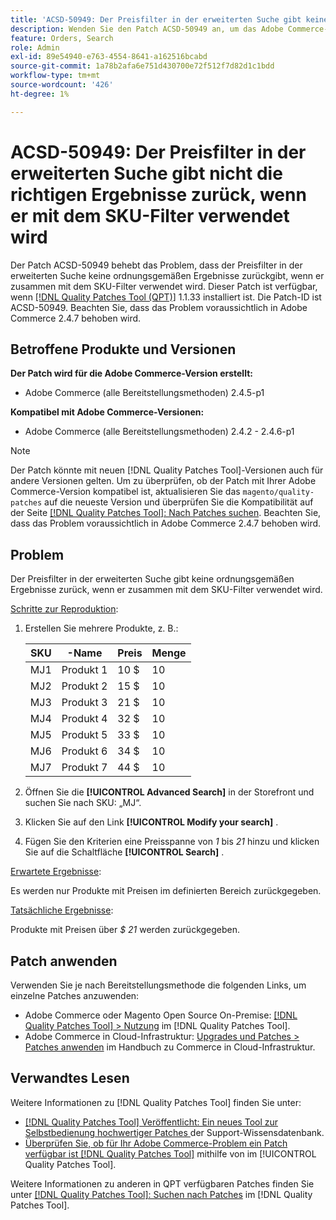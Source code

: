 ```yaml
---
title: 'ACSD-50949: Der Preisfilter in der erweiterten Suche gibt keine ordnungsgemäßen Ergebnisse zurück, wenn er zusammen mit dem SKU-Filter verwendet wird'
description: Wenden Sie den Patch ACSD-50949 an, um das Adobe Commerce-Problem zu beheben, bei dem der Preisfilter in der erweiterten Suche keine ordnungsgemäßen Ergebnisse zurückgibt, wenn er zusammen mit dem SKU-Filter verwendet wird.
feature: Orders, Search
role: Admin
exl-id: 89e54940-e763-4554-8641-a162516bcabd
source-git-commit: 1a78b2afa6e751d430700e72f512f7d82d1c1bdd
workflow-type: tm+mt
source-wordcount: '426'
ht-degree: 1%

---
```


# ACSD-50949: Der Preisfilter in der erweiterten Suche gibt nicht die richtigen Ergebnisse zurück, wenn er mit dem SKU-Filter verwendet wird

Der Patch ACSD-50949 behebt das Problem, dass der Preisfilter in der erweiterten Suche keine ordnungsgemäßen Ergebnisse zurückgibt, wenn er zusammen mit dem SKU-Filter verwendet wird. Dieser Patch ist verfügbar, wenn [[!DNL Quality Patches Tool (QPT)]](https://experienceleague.adobe.com/en/docs/commerce-knowledge-base/kb/announcements/commerce-announcements/magento-quality-patches-released-new-tool-to-self-serve-quality-patches) 1.1.33 installiert ist. Die Patch-ID ist ACSD-50949. Beachten Sie, dass das Problem voraussichtlich in Adobe Commerce 2.4.7 behoben wird.

## Betroffene Produkte und Versionen

**Der Patch wird für die Adobe Commerce-Version erstellt:**

* Adobe Commerce (alle Bereitstellungsmethoden) 2.4.5-p1

**Kompatibel mit Adobe Commerce-Versionen:**

* Adobe Commerce (alle Bereitstellungsmethoden) 2.4.2 - 2.4.6-p1

>[!NOTE]
>
>Der Patch könnte mit neuen [!DNL Quality Patches Tool]-Versionen auch für andere Versionen gelten. Um zu überprüfen, ob der Patch mit Ihrer Adobe Commerce-Version kompatibel ist, aktualisieren Sie das `magento/quality-patches` auf die neueste Version und überprüfen Sie die Kompatibilität auf der Seite [[!DNL Quality Patches Tool]: Nach Patches suchen](<https://experienceleague.adobe.com/tools/commerce-quality-patches/index.html>). Beachten Sie, dass das Problem voraussichtlich in Adobe Commerce 2.4.7 behoben wird.

## Problem

Der Preisfilter in der erweiterten Suche gibt keine ordnungsgemäßen Ergebnisse zurück, wenn er zusammen mit dem SKU-Filter verwendet wird.

<u>Schritte zur Reproduktion</u>:

1. Erstellen Sie mehrere Produkte, z. B.:

   | SKU | -Name | Preis | Menge |
   |-----|-----------|-------|----------|
   | MJ1 | Produkt 1 | 10 $ | 10 |
   | MJ2 | Produkt 2 | 15 $ | 10 |
   | MJ3 | Produkt 3 | 21 $ | 10 |
   | MJ4 | Produkt 4 | 32 $ | 10 |
   | MJ5 | Produkt 5 | 33 $ | 10 |
   | MJ6 | Produkt 6 | 34 $ | 10 |
   | MJ7 | Produkt 7 | 44 $ | 10 |

1. Öffnen Sie die **[!UICONTROL Advanced Search]** in der Storefront und suchen Sie nach SKU: „MJ“.
1. Klicken Sie auf den Link **[!UICONTROL Modify your search]** .
1. Fügen Sie den Kriterien eine Preisspanne von *1* bis *21* hinzu und klicken Sie auf die Schaltfläche **[!UICONTROL Search]** .

<u>Erwartete Ergebnisse</u>:

Es werden nur Produkte mit Preisen im definierten Bereich zurückgegeben.

<u>Tatsächliche Ergebnisse</u>:

Produkte mit Preisen über *$ 21* werden zurückgegeben.

## Patch anwenden

Verwenden Sie je nach Bereitstellungsmethode die folgenden Links, um einzelne Patches anzuwenden:

* Adobe Commerce oder Magento Open Source On-Premise: [[!DNL Quality Patches Tool] > Nutzung](/help/tools/quality-patches-tool/usage.md) im [!DNL Quality Patches Tool].
* Adobe Commerce in Cloud-Infrastruktur: [Upgrades und Patches > Patches anwenden](https://experienceleague.adobe.com/docs/commerce-cloud-service/user-guide/develop/upgrade/apply-patches.html) im Handbuch zu Commerce in Cloud-Infrastruktur.

## Verwandtes Lesen

Weitere Informationen zu [!DNL Quality Patches Tool] finden Sie unter:

* [[!DNL Quality Patches Tool] Veröffentlicht: Ein neues Tool zur Selbstbedienung hochwertiger Patches ](https://experienceleague.adobe.com/en/docs/commerce-knowledge-base/kb/announcements/commerce-announcements/magento-quality-patches-released-new-tool-to-self-serve-quality-patches) der Support-Wissensdatenbank.
* [Überprüfen Sie, ob für Ihr Adobe Commerce-Problem ein Patch verfügbar ist [!DNL Quality Patches Tool]](/help/tools/quality-patches-tool/patches-available-in-qpt/check-patch-for-magento-issue-with-magento-quality-patches.md) mithilfe von im [!UICONTROL Quality Patches Tool].


Weitere Informationen zu anderen in QPT verfügbaren Patches finden Sie unter [[!DNL Quality Patches Tool]: Suchen nach Patches](<https://experienceleague.adobe.com/tools/commerce-quality-patches/index.html>) im [!DNL Quality Patches Tool].
